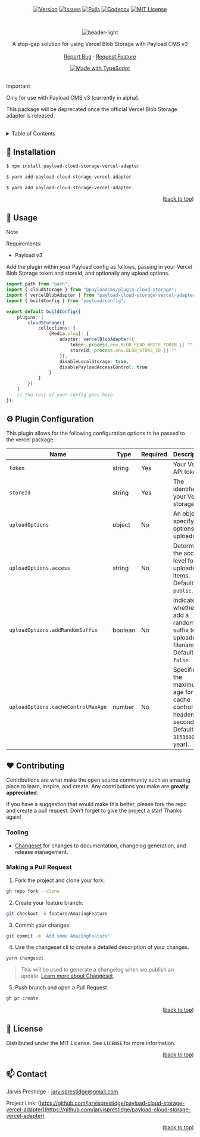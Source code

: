 <div align="center" id="top">

<!-- https://www.markdownguide.org/basic-syntax/#reference-style-links -->

[![Version][version-shield]][version-url]
[![Issues][issues-shield]][issues-url]
[![Pulls][pulls-shield]][pulls-url]
[![Codecov][codecov-shield]][codecov-url]
[![MIT License][license-shield]][license-url]

</div>

<br />
<div align="center">

![header-light](https://github.com/JarvisPrestidge/payload-cloud-storage-vercel-adapter/assets/6669336/b06bd7cb-e9e0-405c-872d-92ecbf86ec63)

  <p align="center">
    A stop-gap solution for using Vercel Blob Storage with Payload CMS v3 
    <br />
    <br />
    <a href="https://github.com/JarvisPrestidge/payload-cloud-storage-vercel-adapter/issues">Report Bug</a>
    ·
    <a href="https://github.com/JarvisPrestidge/payload-cloud-storage-vercel-adapter/issues">Request Feature</a>
  </p>
</div>

<div align="center">

  <a href="https://www.typescriptlang.org/">
    <img src="https://user-images.githubusercontent.com/6669336/169691369-e95c9e02-f33a-40f6-89e4-3709d16440d5.svg" alt="Made with TypeScript">
  </a>

</div>

<br />

> [!IMPORTANT]
> Only for use with Payload CMS v3 (currently in alpha).
>
> This package will be deprecated once the official Vercel Blob Storage adapter is released.

<br/>

<!-- TABLE OF CONTENTS -->
<details>
  <summary>Table of Contents</summary>
  <ol>
      <li><a href="#installation">Installation</a></li>
      <li><a href="#usage">Usage</a></li>
      <li><a href="#api">API</a></li>
      <li><a href="#contributing">Contributing</a></li>
      <li><a href="#license">License</a></li>
      <li><a href="#contact">Contact</a></li>
  </ol>
</details>

## 💾 Installation

```bash
$ npm install payload-cloud-storage-vercel-adapter
```

```bash
$ yarn add payload-cloud-storage-vercel-adapter
```

```bash
$ yarn add payload-cloud-storage-vercel-adapter
```

<p align="right">(<a href="#top">back to top</a>)</p>

## 🔨 Usage

> [!NOTE]
> Requirements:
>
> -   Payload v3

Add the plugin within your Payload config as follows, passing in your Vercel Blob Storage token and storeId, and optionally any upload options.

```typescript
import path from "path";
import { cloudStorage } from "@payloadcms/plugin-cloud-storage";
import { vercelBlobAdapter } from "payload-cloud-storage-vercel-adapter";
import { buildConfig } from "payload/config";

export default buildConfig({
    plugins: [
        cloudStorage({
            collections: {
                [Media.slug]: {
                    adapter: vercelBlobAdapter({
                        token: process.env.BLOB_READ_WRITE_TOKEN || "",
                        storeId: process.env.BLOB_STORE_ID || ""
                    }),
                    disableLocalStorage: true,
                    disablePayloadAccessControl: true
                }
            }
        })
    ]
    // The rest of your config goes here
});
```

## ⚙️ Plugin Configuration

This plugin allows for the following configuration options to be passed to the vercel package:

| Name                               | Type    | Required | Description                                                                                     |
| ---------------------------------- | ------- | -------- | ----------------------------------------------------------------------------------------------- |
| `token`                            | string  | Yes      | Your Vercel API token.                                                                          |
| `storeId`                          | string  | Yes      | The identifier of your Vercel storage.                                                          |
| `uploadOptions`                    | object  | No       | An object specifying options for uploads.                                                       |
| `uploadOptions.access`             | string  | No       | Determines the access level for uploaded items. Default: `public`.                              |
| `uploadOptions.addRandomSuffix`    | boolean | No       | Indicates whether to add a random suffix to uploaded filenames. Default: `false`.               |
| `uploadOptions.cacheControlMaxAge` | number  | No       | Specifies the maximum age for cache control headers (in seconds). Default: `31536000` (1 year). |

## ❤️ Contributing

Contributions are what make the open source community such an amazing place to learn, inspire, and create. Any contributions you make are **greatly appreciated**.

If you have a suggestion that would make this better, please fork the repo and create a pull request.
Don't forget to give the project a star! Thanks again!

### Tooling

-   [Changeset](https://github.com/atlassian/changesets) for changes to documentation, changelog generation, and release management.

### Making a Pull Request

1. Fork the project and clone your fork:

```bash
gh repo fork --clone
```

2. Create your feature branch:

```bash
git checkout -b feature/AmazingFeature
```

3. Commit your changes:

```bash
git commit -m 'Add some AmazingFeature'
```

4. Use the changeset cli to create a detailed description of your changes.

```bash
yarn changeset
```

> This will be used to generate a changelog when we publish an update. [Learn more about Changeset](https://github.com/atlassian/changesets/tree/master/packages/cli).

5. Push branch and open a Pull Request

```bash
gh pr create
```

<p align="right">(<a href="#top">back to top</a>)</p>

## 📜 License

Distributed under the MIT License. See `LICENSE` for more information.

<p align="right">(<a href="#top">back to top</a>)</p>

## 📫 Contact

Jarvis Prestidge - jarvisprestidge@gmail.com

Project Link: [https://github.com/jarvisprestidge/payload-cloud-storage-vercel-adapter](https://github.com/jarvisprestidge/payload-cloud-storage-vercel-adapter)

<p align="right">(<a href="#top">back to top</a>)</p>

<!-- https://www.markdownguide.org/basic-syntax/#reference-style-links -->

[typescript-shield]: https://img.shields.io/badge/made%20with-typescript-%23007ACC?style=for-the-badge&link=https://www.typescriptlang.org "TypeScript (External Link)"
[issues-shield]: https://img.shields.io/github/issues/JarvisPrestidge/payload-cloud-storage-vercel-adapter.svg?style=for-the-badge
[issues-url]: https://github.com/JarvisPrestidge/payload-cloud-storage-vercel-adapter/issues
[pulls-shield]: https://img.shields.io/github/issues-pr/JarvisPrestidge/payload-cloud-storage-vercel-adapter.svg?style=for-the-badge
[pulls-url]: https://github.com/JarvisPrestidge/payload-cloud-storage-vercel-adapter/pulls
[license-shield]: https://img.shields.io/github/license/JarvisPrestidge/payload-cloud-storage-vercel-adapter.svg?style=for-the-badge
[license-url]: https://github.com/JarvisPrestidge/payload-cloud-storage-vercel-adapter/blob/master/LICENSE.txt
[codecov-shield]: https://img.shields.io/codecov/c/gh/JarvisPrestidge/payload-cloud-storage-vercel-adapter?style=for-the-badge
[codecov-url]: https://app.codecov.io/gh/JarvisPrestidge/payload-cloud-storage-vercel-adapter
[version-shield]: https://img.shields.io/github/package-json/v/jarvisprestidge/payload-cloud-storage-vercel-adapter?style=for-the-badge
[version-url]: https://www.npmjs.com/package/payload-cloud-storage-vercel-adapter
[check-icon]: https://github.com/bjss/eng-blocks-frontend-exemplar/assets/6669336/5c41ecfa-51c8-475f-964d-af733eb70d51

